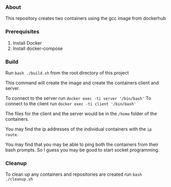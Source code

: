 ### About
This repository creates two containers using the gcc image from dockerhub 

### Prerequisites
1. Install Docker
2. Install docker-compose


### Build
Run `bash ./build.sh` from the root directory of this project

This command will create the image and create the containers client and server.

To connect to the server run `docker exec -ti server '/bin/bash'`
To connect to the client run `docker exec -ti client '/bin/bash'`

The files for the client and the server would be in the `/home` folder of the containers.

You may find the ip addresses of the individual containers with the `ip route`.

You may find that you may be able to ping both the containers from their bash prompts. So I guess you may be good to start socket programming.

### Cleanup

To clean up any containers and repositories are created run `bash ./cleanup.sh`
